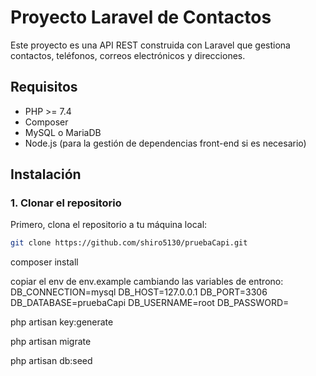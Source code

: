 # Proyecto Laravel de Contactos

Este proyecto es una API REST construida con Laravel que gestiona contactos, teléfonos, correos electrónicos y direcciones.

## Requisitos

- PHP >= 7.4
- Composer
- MySQL o MariaDB
- Node.js (para la gestión de dependencias front-end si es necesario)

## Instalación

### 1. Clonar el repositorio

Primero, clona el repositorio a tu máquina local:

```bash
git clone https://github.com/shiro5130/pruebaCapi.git

```

composer install

copiar el env de env.example cambiando las variables de entrono:
DB_CONNECTION=mysql
DB_HOST=127.0.0.1
DB_PORT=3306
DB_DATABASE=pruebaCapi
DB_USERNAME=root
DB_PASSWORD=


php artisan key:generate

php artisan migrate

php artisan db:seed
